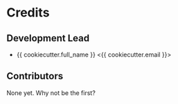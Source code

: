Credits
=======

Development Lead
----------------

-   {{ cookiecutter.full\_name }} &lt;{{ cookiecutter.email }}&gt;

Contributors
------------

None yet. Why not be the first?
